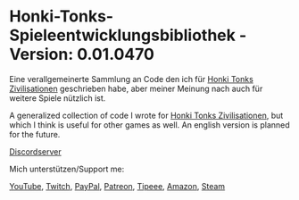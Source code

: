 # Honki-Tonks-Spieleentwicklungsbibliothek - Version: 0.01.0470

Eine verallgemeinerte Sammlung an Code den ich für [Honki Tonks Zivilisationen](https://github.com/HonkiTonk/Honki-Tonks-Zivilisationen) geschrieben habe, aber meiner Meinung nach auch für weitere Spiele nützlich ist.

A generalized collection of code I wrote for [Honki Tonks Zivilisationen](https://github.com/HonkiTonk/Honki-Tonks-Zivilisationen), but which I think is useful for other games as well. An english version is planned for the future.

[Discordserver](https://discord.gg/2XCY8WYcqY)

Mich unterstützen/Support me:

[YouTube](https://www.youtube.com/user/tpHonkiTonk), [Twitch](https://www.twitch.tv/tphonkitonk), [PayPal](https://www.paypal.com/paypalme/tpHonkiTonk), [Patreon](https://www.patreon.com/HonkiTonk), [Tipeee](https://www.tipeeestream.com/tphonkitonk/donation), [Amazon](https://www.amazon.de/registry/wishlist/2DNQHH9AI6JGR), [Steam](https://steamcommunity.com/profiles/76561197989126693/wishlist)